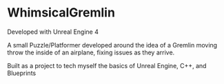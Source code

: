 # WhimsicalGremlin

Developed with Unreal Engine 4

A small Puzzle/Platformer developed around the idea of a Gremlin moving throw the inside of an airplane, fixing issues as they arrive.

Built as a project to tech myself the basics of Unreal Engine, C++, and Blueprints
